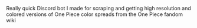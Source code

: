 Really quick Discord bot I made for scraping and getting high resolution and colored versions of One Piece color spreads from the One Piece fandom wiki
